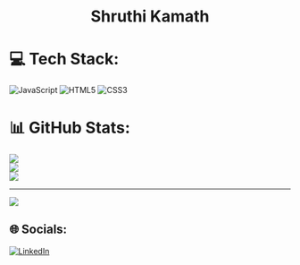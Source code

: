 <h1 align="center">Shruthi Kamath</h1>

# 💻 Tech Stack:
![JavaScript](https://img.shields.io/badge/javascript-%23323330.svg?style=for-the-badge&logo=javascript&logoColor=%23F7DF1E) ![HTML5](https://img.shields.io/badge/html5-%23E34F26.svg?style=for-the-badge&logo=html5&logoColor=white) ![CSS3](https://img.shields.io/badge/css3-%231572B6.svg?style=for-the-badge&logo=css3&logoColor=white)

# 📊 GitHub Stats:
![](https://github-readme-stats.vercel.app/api?username=shruthi-kamath&theme=dark&hide_border=false&include_all_commits=false&count_private=false)<br/>
![](https://github-readme-streak-stats.herokuapp.com/?user=shruthi-kamath&theme=dark&hide_border=false)<br/>
![](https://github-readme-stats.vercel.app/api/top-langs/?username=shruthi-kamath&theme=dark&hide_border=false&include_all_commits=false&count_private=false&layout=compact)

---
[![](https://visitcount.itsvg.in/api?id=shruthi-kamath&icon=0&color=0)](https://visitcount.itsvg.in)
## 🌐 Socials:
[![LinkedIn](https://img.shields.io/badge/LinkedIn-%230077B5.svg?logo=linkedin&logoColor=white)](https://linkedin.com/in/shruthi-kamath) 

<!-- Proudly created with GPRM ( https://gprm.itsvg.in ) -->
